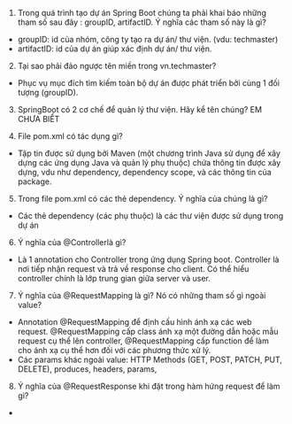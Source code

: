 1. Trong quá trình tạo dự án Spring Boot chúng ta phải khai báo những tham số sau đây : groupID, artifactID. Ý nghĩa các tham số này là gì?
- groupID: id của nhóm, công ty tạo ra dự án/ thư viện. (vdu: techmaster)
- artifactID: id của dự án giúp xác định dự án/ thư viện.  

2. Tại sao phải đảo ngược tên miền trong <groupId>vn.techmaster</groupId>?
- Phục vụ mục đích tìm kiếm toàn bộ dự án được phát triển bởi cùng 1 đối tượng (groupID).

3. SpringBoot có 2 cơ chế để quản lý thư viện. Hãy kể tên chúng? EM CHƯA BIỂT

4. File pom.xml có tác dụng gì?

- Tập tin được sử dụng bởi Maven (một chương trình Java sử dụng để xây dựng các ứng dụng Java và quản lý phụ thuộc) chứa thông tin được xây dựng, vdu như dependency, dependency scope, và các thông tin của package.

5. Trong file pom.xml có các thẻ dependency. Ý nghĩa của chúng là gì?
- Các thẻ dependency (các phụ thuộc) là các thư viện được sử dụng trong dự án

6. Ý nghĩa của @Controllerlà gì? 
- Là 1 annotation cho Controller trong ứng dụng Spring boot. Controller là nơi tiếp nhận request và trả về response cho client. Có thể hiểu controller chính là lớp trung gian giữa server và user.

7. Ý nghĩa của @RequestMapping là gì? Nó có những tham số gì ngoài value?
- Annotation @RequestMapping để định cấu hình ánh xạ các web request. @RequestMapping cấp class ánh xạ một đường dẫn hoặc mẫu request cụ thể lên controller, @RequestMapping cấp function để làm cho ánh xạ cụ thể hơn đối với các phương thức xử lý.
- Các params khác ngoài value: HTTP Methods (GET, POST, PATCH, PUT, DELETE), produces, headers, params, 

8. Ý nghĩa của @RequestResponse khi đặt trong hàm hứng request để làm gì?
- 
